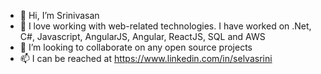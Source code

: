- 👋 Hi, I’m Srinivasan
- 👀 I love working with web-related technologies. I have worked on .Net, C#, Javascript, AngularJS, Angular, ReactJS, SQL and AWS
- 💞️ I’m looking to collaborate on any open source projects
- 📫 I can be reached at https://www.linkedin.com/in/selvasrini

